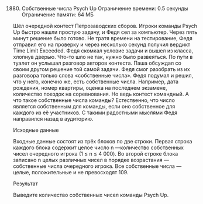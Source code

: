 1880. Собственные числа Psych Up
Ограничение времени: 0.5 секунды
Ограничение памяти: 64 МБ

Шёл очередной контест Петрозаводских сборов. Игроки команды Psych Up быстро нашли простую задачу, и Федя сел за компьютер. Через пять минут решение было готово. Не тратя времени на тестирование, Федя отправил его на проверку и через несколько секунд получил вердикт Time Limit Exceeded.
Федя скомкал условие задачи и вышел из класса, хлопнув дверью. Что-то шло не так, нужно было развеяться. По пути в туалет он услышал разговор авторов контеста. Паша обсуждал со своим другом решение той самой задачи. Федя смог разобрать из их разговора только слова «собственные числа».
Федя подумал и решил, что у него, конечно же, есть собственные числа. Например, дата рождения, номер квартиры, оценка на последнем экзамене, количество поездок на соревнования. Но ведь контест командный. А что такое собственные числа команды? Естественно, что число является собственным для команды, если оно собственное для каждого из её участников. С такими радостными мыслями Федя направился назад в аудиторию.

Исходные данные

Входные данные состоят из трёх блоков по две строки. Первая строка каждого блока содержит целое число n —количество собственных чисел очередного игрока (1 ≤ n ≤ 4 000). Во второй строке блока записано n целых различных чисел в порядке возрастания — собственные числа очередного игрока. Все собственные числа — целые, положительные и не превосходят 109.

Результат

Выведите количество собственных чисел команды Psych Up.
